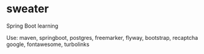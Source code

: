 # sweater
Spring Boot learning

Use:
maven, springboot, postgres, freemarker, flyway, bootstrap, recaptcha google, fontawesome, turbolinks

